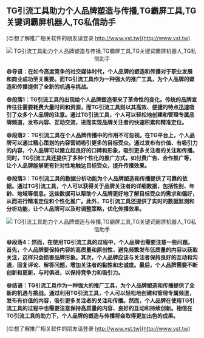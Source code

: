 ## **TG引流工具助力个人品牌塑造与传播,TG霸屏工具,TG关键词霸屏机器人,TG私信助手**

[😍想了解推广相关软件的朋友请登录 http://www.vst.tw](http://www.vst.tw)

 <center><img src="https://vst.tw/MP4/tuiguang/png/5.png" alt="TG引流工具助力个人品牌塑造与传播,TG霸屏工具,TG关键词霸屏机器人,TG私信助手"></center>

**😄导语：在如今高度竞争的社交媒体时代，个人品牌的塑造和传播对于职业发展和商业成功至关重要。而TG引流工具作为一种强大的推广工具，为个人品牌的塑造和传播提供了全新的机遇与挑战。**

**😄段落1：TG引流工具的出现给个人品牌塑造带来了革命性的变化。传统的品牌宣传往往需要耗费大量时间和资源，而TG引流工具则以其高效、便捷的特点迅速吸引了众多个人品牌的注意。通过TG引流工具，个人可以轻松地创建和管理专属品牌频道，发布内容、互动交流，进而实现品牌关注者的快速积累和精准定位。**

**😄段落2：TG引流工具在个人品牌传播中的作用不可忽视。在TG平台上，个人品牌可以通过精心策划的内容营销吸引更多的目标受众。通过发布有价值、有吸引力的内容，个人品牌可以建立起良好的口碑和形象，吸引更多关注者的关注和传播。同时，TG引流工具还提供了多种个性化的推广方式，如付费广告、合作推广等，让个人品牌能够更有针对性地触达目标受众，提升传播效果。**

**😄段落3：TG引流工具的数据分析功能为个人品牌塑造和传播提供了可靠的依据。通过TG引流工具，个人可以获得关于品牌关注者的详细数据，包括性别、年龄、地域等信息。这些数据可以帮助个人品牌更好地了解目标受众的需求和偏好，从而进行精准定位和个性化推广。此外，TG引流工具还提供了实时的数据监测和分析功能，让个人品牌可以及时调整策略，优化传播效果。**

 <center><img src="https://vst.tw/MP4/tuiguang/png/1.png" alt="TG引流工具助力个人品牌塑造与传播,TG霸屏工具,TG关键词霸屏机器人,TG私信助手"></center>

**😄段落4：然而，在使用TG引流工具的过程中，个人品牌也需要注意一些问题。首先，个人品牌要保持内容的高质量和原创性，避免频繁发布低质量的内容以获取关注，这样只会损害品牌形象。其次，个人品牌应该与关注者保持良好的互动和沟通，回复评论、解答问题，增加关注者的黏性和忠诚度。最后，个人品牌需要不断创新和更新，与时俱进，以保持竞争力和吸引力。**

**😄结语：TG引流工具作为一种强大的推广工具，为个人品牌塑造和传播提供了全新的机遇与挑战。通过利用TG引流工具，个人可以轻松地创建和管理专属频道，发布有价值的内容，吸引更多关注者的关注和传播。然而，个人品牌在使用TG引流工具的过程中也需要注意保持高质量的内容、良好的互动和持续创新。相信在TG引流工具的助力下，个人品牌的塑造与传播将会取得更加出色的成果。**

[😍想了解推广相关软件的朋友请登录 http://www.vst.tw](http://www.vst.tw)



